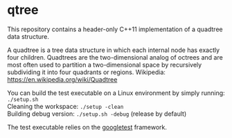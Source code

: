 # qtree

This repository contains a header-only C++11 implementation of a quadtree data structure.

A quadtree is a tree data structure in which each internal node has exactly four children. Quadtrees are the two-dimensional analog of octrees and are most often used to partition a two-dimensional space by recursively subdividing it into four quadrants or regions. Wikipedia: https://en.wikipedia.org/wiki/Quadtree

You can build the test executable on a Linux environment by simply running: `./setup.sh`  
Cleaning the workspace: `./setup -clean`  
Building debug version: `./setup.sh -debug` (release by default)

The test executable relies on the [googletest](https://github.com/google/googletest) framework.
